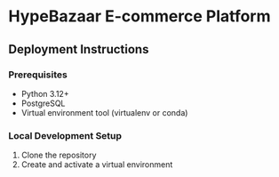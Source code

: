 # HypeBazaar E-commerce Platform

## Deployment Instructions

### Prerequisites

- Python 3.12+
- PostgreSQL
- Virtual environment tool (virtualenv or conda)

### Local Development Setup

1. Clone the repository
2. Create and activate a virtual environment
